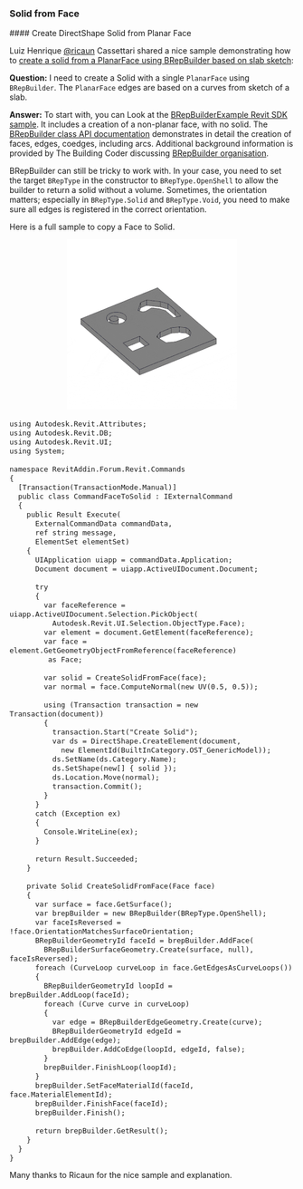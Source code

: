 <head>
<meta http-equiv="Content-Type" content="text/html; charset=utf-8">
<link rel="stylesheet" type="text/css" href="bc.css">
<!-- https://highlightjs.org/#usage
<link rel="stylesheet" href="https://cdnjs.cloudflare.com/ajax/libs/highlight.js/11.9.0/styles/default.min.css">
<script src="https://cdnjs.cloudflare.com/ajax/libs/highlight.js/11.9.0/highlight.min.js"></script>
<script>hljs.highlightAll();</script>
-->

<!-- https://prismjs.com -->
<link href="https://cdn.jsdelivr.net/npm/prismjs@1.29.0/themes/prism.min.css" rel="stylesheet" />
<script src="https://cdn.jsdelivr.net/npm/prismjs@1.29.0/components/prism-core.min.js"></script>
<script src="https://cdn.jsdelivr.net/npm/prismjs@1.29.0/plugins/autoloader/prism-autoloader.min.js"></script>
<style> code[class*=language-], pre[class*=language-] { font-size : 90%; } </style>

</head>

<!---

- ricaun full sample to use brepbuilder to build open shell
  https://forums.autodesk.com/t5/revit-api-forum/creating-solid-with-one-planarface-using-brepbuilder-based-on/m-p/13031540#M81609
  Creating Solid with one PlanarFace using BRepBuilder based on slab sketch
  https://ricaun.com/

twitter:

 @AutodeskRevit #RevitAPI #BIM @DynamoBIM

&ndash; ...

linkedin:



#BIM #DynamoBIM #AutodeskAPS #Revit #API #IFC #SDK #Autodesk #AEC #adsk

the [Revit API discussion forum](http://forums.autodesk.com/t5/revit-api-forum/bd-p/160) thread

<center>
<img src="img/" alt="" title="" width="600"/>
<p style="font-size: 80%; font-style:italic"></p>
</center>

-->

### Solid from Face


####<a name="2"></a> Create DirectShape Solid from Planar Face

Luiz Henrique [@ricaun](https://ricaun.com/) Cassettari shared a nice sample demonstrating how
to [create a solid from a PlanarFace using BRepBuilder based on slab sketch](https://forums.autodesk.com/t5/revit-api-forum/creating-solid-with-one-planarface-using-brepbuilder-based-on/m-p/13031540#M81609):

**Question:**
I need to create a Solid with a single `PlanarFace` using `BRepBuilder`.
The `PlanarFace` edges are based on a curves from sketch of a slab.

**Answer:**
To start with, you can Look at the [BRepBuilderExample Revit SDK sample](https://thebuildingcoder.typepad.com/blog/2017/05/revit-2017-and-2018-sdk-samples.html#4.4).
It includes a creation of a non-planar face, with no solid.
The [BRepBuilder class API documentation](https://www.revitapidocs.com/2024/94c1fef4-2933-ce67-9c2d-361cbf8a42b4.htm) demonstrates in detail the creation of faces, edges, coedges, including arcs.
Additional background information is provided by The Building Coder discussing [BRepBuilder organisation](https://thebuildingcoder.typepad.com/blog/2023/06/brepbuilder-and-toposurface-interior.html#2).

BRepBuilder can still be tricky to work with.
In your case, you need to set the target `BRepType` in the constructor to `BRepType.OpenShell` to allow the builder to return a solid without a volume.
Sometimes, the orientation matters; especially in `BRepType.Solid` and `BRepType.Void`, you need to make sure all edges is registered in the correct orientation.

Here is a full sample to copy a Face to Solid.

<center>
<img src="img/ricaun_facetosolid.gif" alt="Face to solid" title="Face to solid" width="300"/> <!-- Pixel Height: 300 Pixel Width: 300 -->
</center>


<pre><code class="language-cs">using Autodesk.Revit.Attributes;
using Autodesk.Revit.DB;
using Autodesk.Revit.UI;
using System;

namespace RevitAddin.Forum.Revit.Commands
{
  [Transaction(TransactionMode.Manual)]
  public class CommandFaceToSolid : IExternalCommand
  {
    public Result Execute(
      ExternalCommandData commandData,
      ref string message,
      ElementSet elementSet)
    {
      UIApplication uiapp = commandData.Application;
      Document document = uiapp.ActiveUIDocument.Document;

      try
      {
        var faceReference = uiapp.ActiveUIDocument.Selection.PickObject(
          Autodesk.Revit.UI.Selection.ObjectType.Face);
        var element = document.GetElement(faceReference);
        var face = element.GetGeometryObjectFromReference(faceReference)
         as Face;

        var solid = CreateSolidFromFace(face);
        var normal = face.ComputeNormal(new UV(0.5, 0.5));

        using (Transaction transaction = new Transaction(document))
        {
          transaction.Start("Create Solid");
          var ds = DirectShape.CreateElement(document,
            new ElementId(BuiltInCategory.OST_GenericModel));
          ds.SetName(ds.Category.Name);
          ds.SetShape(new[] { solid });
          ds.Location.Move(normal);
          transaction.Commit();
        }
      }
      catch (Exception ex)
      {
        Console.WriteLine(ex);
      }

      return Result.Succeeded;
    }

    private Solid CreateSolidFromFace(Face face)
    {
      var surface = face.GetSurface();
      var brepBuilder = new BRepBuilder(BRepType.OpenShell);
      var faceIsReversed = !face.OrientationMatchesSurfaceOrientation;
      BRepBuilderGeometryId faceId = brepBuilder.AddFace(
        BRepBuilderSurfaceGeometry.Create(surface, null), faceIsReversed);
      foreach (CurveLoop curveLoop in face.GetEdgesAsCurveLoops())
      {
        BRepBuilderGeometryId loopId = brepBuilder.AddLoop(faceId);
        foreach (Curve curve in curveLoop)
        {
          var edge = BRepBuilderEdgeGeometry.Create(curve);
          BRepBuilderGeometryId edgeId = brepBuilder.AddEdge(edge);
          brepBuilder.AddCoEdge(loopId, edgeId, false);
        }
        brepBuilder.FinishLoop(loopId);
      }
      brepBuilder.SetFaceMaterialId(faceId, face.MaterialElementId);
      brepBuilder.FinishFace(faceId);
      brepBuilder.Finish();

      return brepBuilder.GetResult();
    }
  }
}</code></pre>

Many thanks to Ricaun for the nice sample and explanation.


